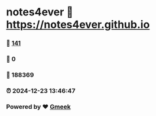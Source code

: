 # notes4ever :link: https://notes4ever.github.io 
### :page_facing_up: [141](https://notes4ever.github.io/tag.html) 
### :speech_balloon: 0 
### :hibiscus: 188369 
### :alarm_clock: 2024-12-23 13:46:47 
### Powered by :heart: [Gmeek](https://github.com/Meekdai/Gmeek)

